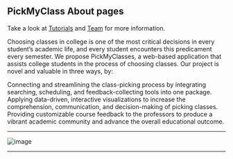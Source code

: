 ## PickMyClass About pages

Take a look at [Tutorials](/tutorials.md) and [Team](/about.md) for more information.
 


Choosing classes in college is one of the most critical decisions in every student’s academic life, and every student encounters this predicament every semester. We propose PickMyClasses, a web-based application that assists college students in the process of choosing classes. Our project is novel and valuable in three ways, by:

Connecting and streamlining the class-picking process by integrating searching, scheduling, and feedback-collecting tools into one package.
Applying data-driven, interactive visualizations to increase the comprehension, communication, and decision-making of picking classes.
Providing customizable course feedback to the professors to produce a vibrant academic community and advance the overall educational outcome.

---

![image](https://user-images.githubusercontent.com/33532467/164279487-4880ddbf-7d09-4a5f-88d7-e78418a75a03.png)

---








